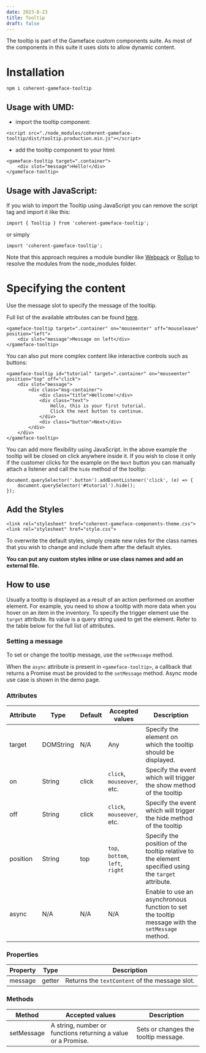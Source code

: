 ```yaml
---
date: 2023-8-23
title: Tooltip
draft: false
---
```


<!--Copyright (c) Coherent Labs AD. All rights reserved. Licensed under the MIT License. See License.txt in the project root for license information. -->
The tooltip is part of the Gameface custom components suite. As most of the components in this suite it uses slots to allow dynamic content.

Installation
===================

```
npm i coherent-gameface-tooltip
```

## Usage with UMD:

* import the tooltip component:

~~~~{.html}
<script src="./node_modules/coherent-gameface-tooltip/dist/tooltip.production.min.js"></script>
~~~~

* add the tooltip component to your html:

~~~~{.html}
<gameface-tooltip target=".container">
    <div slot="message">Hello!</div>
</gameface-tooltip>
~~~~

## Usage with JavaScript:

If you wish to import the Tooltip using JavaScript you can remove the script tag and import it like this:

~~~~{.js}
import { Tooltip } from 'coherent-gameface-tooltip';
~~~~

or simply

~~~~{.js}
import 'coherent-gameface-tooltip';
~~~~

Note that this approach requires a module bundler like [Webpack](https://webpack.js.org/) or [Rollup](https://rollupjs.org/guide/en/) to resolve the
modules from the node_modules folder.

Specifying the content
=========================

Use the message slot to specify the message of the tooltip.

Full list of the available attributes can be found [here](###Attributes).

~~~~{.html}
<gameface-tooltip target=".container" on="mouseenter" off="mouseleave" position="left">
    <div slot="message">Message on left</div>
</gameface-tooltip>
~~~~

You can also put more complex content like interactive controls such as buttons:

~~~~{.html}
<gameface-tooltip id="tutorial" target=".container" on="mouseenter" position="top" off="click">
    <div slot="message">
        <div class="msg-container">
            <div class="title">Wellcome!</div>
            <div class="text">
                Hello, this is your first tutorial.
                Click the next button to continue.
            </div>
            <div class="button">Next</div>
        </div>
    </div>
</gameface-tooltip>
~~~~

You can add more flexibility using JavaScript. In the above example the tooltip will be closed on click anywhere inside it. If you wish to close it only if the customer clicks for the example on the `Next` button you can manually attach a listener and call the `hide` method of the tooltip:

~~~~{.js}
document.querySelector('.button').addEventListener('click', (e) => {
    document.querySelector('#tutorial').hide();
});
~~~~

## Add the Styles

~~~~{.css}
<link rel="stylesheet" href="coherent-gameface-components-theme.css">
<link rel="stylesheet" href="style.css">
~~~~

To overwrite the default styles, simply create new rules for the class names that
you wish to change and include them after the default styles.

**You can put any custom styles inline or use class names and add an external file.**

## How to use

Usually a tooltip is displayed as a result of an action performed on another element. For example, you need to show a tooltip with more data when you hover on an item in the inventory. To specify the trigger element use the `target` attribute. Its value is a query string used to get the element. Refer to the table below for the full list of attributes.

### Setting a message

To set or change the tooltip message, use the `setMessage` method.

When the `async` attribute is present in `<gameface-tooltip>`, a callback that returns a Promise must be provided to the `setMessage` method.
Async mode use case is shown in the demo page.

### Attributes

| Attribute | Type      | Default | Accepted values                  | Description                                                                                         |
| --------- | --------- | ------- | -------------------------------- | --------------------------------------------------------------------------------------------------- |
| target    | DOMString | N/A     | Any                              | Specify the element on which the tooltip should be displayed.                                       |
| on        | String    | click   | `click`, `mouseover`, etc.       | Specify the event which will trigger the show method of the tooltip                                 |
| off       | String    | click   | `click`,  `mouseover`, etc.      | Specify the event which will trigger the hide method of the tooltip                                 |
| position  | String    | top     | `top`, `bottom`, `left`, `right` | Specify the position of the tooltip relative to the element specified using the `target` attribute. |
| async     | N/A       | N/A     | N/A                              | Enable to use an asynchronous function to set the tooltip message with the `setMessage` method.     |

### Properties

| Property | Type      | Description                                    |
| -------- | --------- | ---------------------------------------------- |
| message  | getter    | Returns the `textContent` of the message slot. |

### Methods

| Method     | Accepted values                                               | Description                          |
| ---------- | ------------------------------------------------------------- | ------------------------------------ |
| setMessage | A string, number or functions returning a value or a Promise. | Sets or changes the tooltip message. |